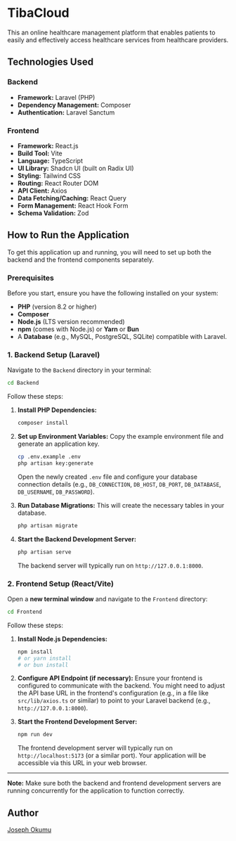 # TibaCloud

This an online healthcare management platform that enables patients to easily and effectively access healthcare services from healthcare providers.

## Technologies Used

### Backend
*   **Framework:** Laravel (PHP)
*   **Dependency Management:** Composer
*   **Authentication:** Laravel Sanctum

### Frontend
*   **Framework:** React.js
*   **Build Tool:** Vite
*   **Language:** TypeScript
*   **UI Library:** Shadcn UI (built on Radix UI)
*   **Styling:** Tailwind CSS
*   **Routing:** React Router DOM
*   **API Client:** Axios
*   **Data Fetching/Caching:** React Query
*   **Form Management:** React Hook Form
*   **Schema Validation:** Zod

## How to Run the Application

To get this application up and running, you will need to set up both the backend and the frontend components separately.

### Prerequisites

Before you start, ensure you have the following installed on your system:

*   **PHP** (version 8.2 or higher)
*   **Composer**
*   **Node.js** (LTS version recommended)
*   **npm** (comes with Node.js) or **Yarn** or **Bun**
*   A **Database** (e.g., MySQL, PostgreSQL, SQLite) compatible with Laravel.

### 1. Backend Setup (Laravel)

Navigate to the `Backend` directory in your terminal:

```bash
cd Backend
```

Follow these steps:

1.  **Install PHP Dependencies:**
    ```bash
    composer install
    ```

2.  **Set up Environment Variables:**
    Copy the example environment file and generate an application key.
    ```bash
    cp .env.example .env
    php artisan key:generate
    ```
    Open the newly created `.env` file and configure your database connection details (e.g., `DB_CONNECTION`, `DB_HOST`, `DB_PORT`, `DB_DATABASE`, `DB_USERNAME`, `DB_PASSWORD`).

3.  **Run Database Migrations:**
    This will create the necessary tables in your database.
    ```bash
    php artisan migrate
    ```

4.  **Start the Backend Development Server:**
    ```bash
    php artisan serve
    ```
    The backend server will typically run on `http://127.0.0.1:8000`.

### 2. Frontend Setup (React/Vite)

Open a **new terminal window** and navigate to the `Frontend` directory:

```bash
cd Frontend
```

Follow these steps:

1.  **Install Node.js Dependencies:**
    ```bash
    npm install
    # or yarn install
    # or bun install
    ```

2.  **Configure API Endpoint (if necessary):**
    Ensure your frontend is configured to communicate with the backend. You might need to adjust the API base URL in the frontend's configuration (e.g., in a file like `src/lib/axios.ts` or similar) to point to your Laravel backend (e.g., `http://127.0.0.1:8000`).

3.  **Start the Frontend Development Server:**
    ```bash
    npm run dev
    ```
    The frontend development server will typically run on `http://localhost:5173` (or a similar port). Your application will be accessible via this URL in your web browser.

---

**Note:** Make sure both the backend and frontend development servers are running concurrently for the application to function correctly.

## Author
[Joseph Okumu](https://github.com/JosephOkumu)
